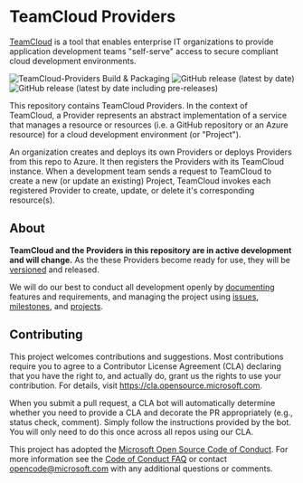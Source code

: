 # TeamCloud Providers

[TeamCloud](https://github.com/microsoft/TeamCloud) is a tool that enables enterprise IT organizations to provide application development teams "self-serve" access to secure compliant cloud development environments.

![TeamCloud-Providers Build & Packaging](https://github.com/microsoft/TeamCloud-Providers/workflows/Create%20Pre-release/badge.svg)
![GitHub release (latest by date)](https://img.shields.io/github/v/release/microsoft/teamcloud-providers?label=Release%20%28main%29)
![GitHub release (latest by date including pre-releases)](https://img.shields.io/github/v/release/microsoft/teamcloud-providers?include_prereleases&label=Release%20%28dev%29)

This repository contains TeamCloud Providers.  In the context of TeamCloud, a Provider represents an abstract implementation of a service that manages a resource or resources (i.e. a GitHub repository or an Azure resource) for a cloud development environment (or "Project").

An organization creates and deploys its own Providers or deploys Providers from this repo to Azure.  It then registers the Providers with its TeamCloud instance.  When a development team sends a request to TeamCloud to create a new (or update an existing) Project, TeamCloud invokes each registered Provider to create, update, or delete it's corresponding resource(s).

## About

**TeamCloud and the Providers in this repository are in active development and will change.**  As the these Providers become ready for use, they will be [versioned](https://semver.org/) and released.

We will do our best to conduct all development openly by [documenting](https://github.com/microsoft/TeamCloud-Providers/tree/master/docs) features and requirements, and managing the project using [issues](https://github.com/microsoft/TeamCloud-Providers/issues), [milestones](https://github.com/microsoft/TeamCloud-Providers/milestones), and [projects](https://github.com/microsoft/TeamCloud-Providers/projects).

## Contributing

This project welcomes contributions and suggestions.  Most contributions require you to agree to a
Contributor License Agreement (CLA) declaring that you have the right to, and actually do, grant us
the rights to use your contribution. For details, visit https://cla.opensource.microsoft.com.

When you submit a pull request, a CLA bot will automatically determine whether you need to provide
a CLA and decorate the PR appropriately (e.g., status check, comment). Simply follow the instructions
provided by the bot. You will only need to do this once across all repos using our CLA.

This project has adopted the [Microsoft Open Source Code of Conduct](https://opensource.microsoft.com/codeofconduct/).
For more information see the [Code of Conduct FAQ](https://opensource.microsoft.com/codeofconduct/faq/) or
contact [opencode@microsoft.com](mailto:opencode@microsoft.com) with any additional questions or comments.
